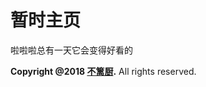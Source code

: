 # 暂时主页
啦啦啦总有一天它会变得好看的
 
<strong>Copyright @2018 <a href="http://weibo.com/rekceh">不篱厨</a>.</strong> All rights reserved. 
